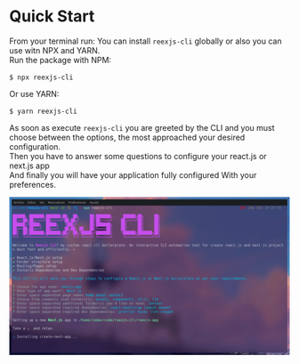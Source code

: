 # Quick Start

From your terminal run:
You can install `reexjs-cli` globally or also you can use witn NPX and YARN.
<br />
Run the package with NPM:

```shell
$ npx reexjs-cli
```

Or use YARN:

```
$ yarn reexjs-cli
```

As soon as execute `reexjs-cli` you are greeted by the CLI and you must choose between the options, the most approached your desired configuration.
<br />
Then you have to answer some questions to configure your react.js or next.js app
<br />
And finally you will have your application fully configured With your preferences.

<img alt="ReexJs logo" src="./_images/walk-trough.png" width="700px" />
